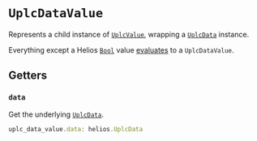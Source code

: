 # `UplcDataValue`

Represents a child instance of [`UplcValue`](./uplcvalue.md), wrapping a [`UplcData`](./uplcdata.md) instance.

Everything except a Helios [`Bool`](../../lang/builtins/bool.md) value [evaluates](./program.md#evalparam) to a `UplcDataValue`.

## Getters

### `data`

Get the underlying [`UplcData`](./uplcdata.md).

```ts
uplc_data_value.data: helios.UplcData
```